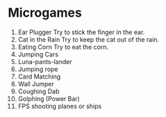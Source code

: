 # Microgames

1. Ear Plugger
  Try to stick the finger in the ear.
2. Cat in the Rain
  Try to keep the cat out of the rain.
3. Eating Corn
  Try to eat the corn.
4. Jumping Cars
5. Luna-pants-lander
6. Jumping rope
7. Card Matching
8. Wall Jumper
9. Coughing Dab
10. Golphing (Power Bar)
11. FPS shooting planes or ships
